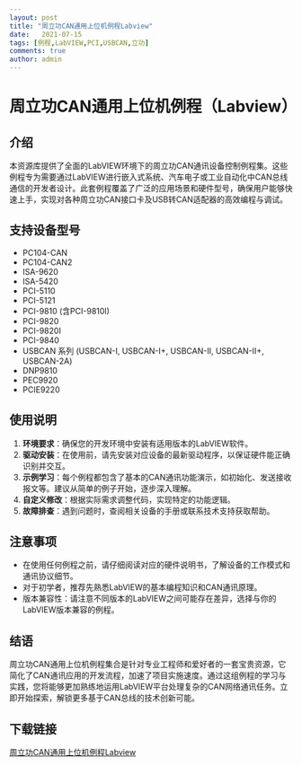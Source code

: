 ```yaml
---
layout: post
title: "周立功CAN通用上位机例程Labview"
date:   2021-07-15
tags: [例程,LabVIEW,PCI,USBCAN,立功]
comments: true
author: admin
---
```

# 周立功CAN通用上位机例程（Labview）

## 介绍

本资源库提供了全面的LabVIEW环境下的周立功CAN通讯设备控制例程集。这些例程专为需要通过LabVIEW进行嵌入式系统、汽车电子或工业自动化中CAN总线通信的开发者设计。此套例程覆盖了广泛的应用场景和硬件型号，确保用户能够快速上手，实现对各种周立功CAN接口卡及USB转CAN适配器的高效编程与调试。

## 支持设备型号

- PC104-CAN
- PC104-CAN2
- ISA-9620
- ISA-5420
- PCI-5110
- PCI-5121
- PCI-9810 (含PCI-9810I)
- PCI-9820
- PCI-9820I
- PCI-9840
- USBCAN 系列 (USBCAN-I, USBCAN-I+, USBCAN-II, USBCAN-II+, USBCAN-2A)
- DNP9810
- PEC9920
- PCIE9220

## 使用说明

1. **环境要求**：确保您的开发环境中安装有适用版本的LabVIEW软件。
2. **驱动安装**：在使用前，请先安装对应设备的最新驱动程序，以保证硬件能正确识别并交互。
3. **示例学习**：每个例程都包含了基本的CAN通讯功能演示，如初始化、发送接收报文等。建议从简单的例子开始，逐步深入理解。
4. **自定义修改**：根据实际需求调整代码，实现特定的功能逻辑。
5. **故障排查**：遇到问题时，查阅相关设备的手册或联系技术支持获取帮助。

## 注意事项

- 在使用任何例程之前，请仔细阅读对应的硬件说明书，了解设备的工作模式和通讯协议细节。
- 对于初学者，推荐先熟悉LabVIEW的基本编程知识和CAN通讯原理。
- 版本兼容性：请注意不同版本的LabVIEW之间可能存在差异，选择与你的LabVIEW版本兼容的例程。

## 结语

周立功CAN通用上位机例程集合是针对专业工程师和爱好者的一套宝贵资源，它简化了CAN通讯应用的开发流程，加速了项目实施速度。通过这组例程的学习与实践，您将能够更加熟练地运用LabVIEW平台处理复杂的CAN网络通讯任务。立即开始探索，解锁更多基于CAN总线的技术创新可能。

## 下载链接

[周立功CAN通用上位机例程Labview](https://pan.quark.cn/s/56df5bd7850d)